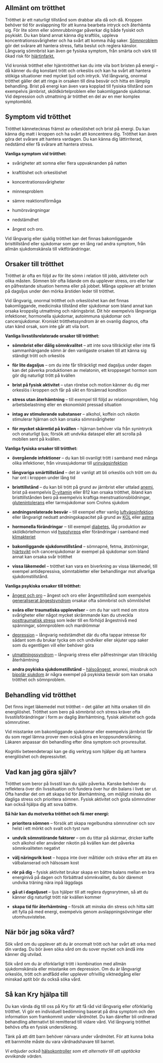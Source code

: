 Allmänt om trötthet
-------------------

Trötthet är ett naturligt tillstånd som drabbar alla då och då. Kroppen behöver tid för avslappning för att kunna bearbeta intryck och återhämta sig. För lite sömn eller sömnrubbningar påverkar dig både fysiskt och psykiskt. Du kan bland annat känna dig kraftlös, uppleva koncentrationssvårigheter och ha svårt att komma ihåg saker. [Sömnproblem](https://www.kry.se/fakta/psykiatri-och-psykologi/somnproblem/ "somnproblem") gör det svårare att hantera stress, fatta beslut och reglera känslor. Långvarig sömnbrist kan även ge fysiska symptom, från smärta och värk till ökad risk för [hjärtinfarkt.](https://www.kry.se/fakta/hjart-och-karlsjukdomar/hjartinfarkt/ "hjartinfarkt")

Vid kronisk trötthet eller hjärntrötthet kan du inte vila bort bristen på energi – då känner du dig konstant trött och orkeslös och kan ha svårt att hantera stökiga situationer med mycket ljud och intryck. Vid långvarig, onormal trötthet gäller det att ringa in orsaken till dina besvär och hitta en lämplig behandling. Brist på energi kan även vara kopplad till fysiska tillstånd som exempelvis järnbrist, sköldkörtelproblem eller bakomliggande sjukdomar. Vid depression och utmattning är trötthet en del av en mer komplex symptombild.

Symptom vid trötthet
--------------------

Trötthet kännetecknas främst av orkeslöshet och brist på energi. Du kan känna dig matt i kroppen och ha svårt att koncentrera dig. Trötthet kan även göra det svårare att hantera vardagen. Du kan känna dig lättirriterad, nedstämd eller få svårare att hantera stress.

**Vanliga symptom vid trötthet:**

*   svårigheter att somna eller flera uppvaknanden på natten
    
*   kraftlöshet och orkeslöshet
    
*   koncentrationssvårigheter
    
*   minnesproblem
    
*   sämre reaktionsförmåga
    
*   humörsvängningar
    
*   nedstämdhet
    
*   ångest och oro.
    

Vid långvarig eller sjuklig trötthet kan det finnas bakomliggande bristtillstånd eller sjukdomar som ger en lång rad andra symptom, från allmän sjukdomskänsla till viktförändringar.

Orsaker till trötthet
---------------------

Trötthet är ofta en följd av för lite sömn i relation till jobb, aktiviteter och olika måsten. Sömnen blir ofta lidande om du upplever stress, oro eller har en påfrestande situation hemma eller på jobbet. Många upplever att bristen på dagsljus under den mörka årstiden leder till trötthet.

Vid långvarig, onormal trötthet och orkeslöshet kan det finnas bakomliggande, medicinska tillstånd eller sjukdomar som bland annat kan orsaka kroppslig utmattning och näringsbrist. Dit hör exempelvis långvariga infektioner, hormonella sjukdomar, autoimmuna sjukdomar och cancersjukdomar. Kroniskt trötthetssyndrom är en ovanlig diagnos, ofta utan känd orsak, som inte går att vila bort.

**Vanliga livsstilsrelaterade orsaker till trötthet:**

*   **sömnbrist eller dålig sömnkvalitet** – att inte sova tillräckligt eller inte få sammanhängande sömn är den vanligaste orsaken till att känna sig ständigt trött och orkeslös
    
*   **för lite dagsljus** – om du inte får tillräckligt med dagsljus under dagen kan det påverka produktionen av melatonin, ett kroppseget hormon som gör dig naturligt trött på kvällen
    
*   **brist på fysisk aktivitet** – utan rörelse och motion känner du dig mer orkeslös i kroppen och får på sikt en försämrad kondition
    
*   **stress utan återhämtning** – till exempel till följd av relationsproblem, hög arbetsbelastning eller en ekonomiskt pressad situation
    
*   **intag av stimulerande substanser** – alkohol, koffein och nikotin stimulerar hjärnan och kan orsaka sömnsvårigheter
    
*   **för mycket skärmtid på kvällen** – hjärnan behöver vila från synintryck och onaturligt ljus; försök att undvika dataspel eller att scrolla på mobilen sent på kvällen.
    

**Vanliga fysiska orsaker till trötthet:**

*   **övergående infektioner** – du kan bli ovanligt trött i samband med många olika infektioner, från virussjukdomar till [urinvägsinfektion](https://www.kry.se/fakta/infektioner/urinvagsinfektion/ "urinvagsinfektion")
    
*   **långvariga smärttillstånd** – det är vanligt att bli orkeslös och trött om du har ont i kroppen under lång tid
    
*   **bristtillstånd** – du kan bli trött på grund av järnbrist eller uttalad [anemi](https://www.kry.se/fakta/ovrigt/anemi/ "anemi"), brist på exempelvis [D-vitamin](https://www.kry.se/fakta/ovrigt/d-vitamin/ "d-vitamin") eller B12 kan orsaka trötthet, ibland kan bristtillstånden bero på exempelvis kraftiga menstruationsblödningar, [glutenintolerans](https://www.kry.se/fakta/mage-och-tarm/celiaki/ "glutenintolerans") eller tarmsjukdomar som Crohns sjukdom
    
*   **andningsrelaterade besvär** – till exempel efter vanlig [luftvägsinfektion](https://www.kry.se/fakta/infektioner/luftvagsinfektioner/ "luftvagsinfektion") eller långvarigt nedsatt andningskapacitet på grund av [KOL](https://www.kry.se/fakta/lungsjukdomar/kol/ "kol") eller [astma](https://www.kry.se/fakta/lungsjukdomar/astma/ "astma")
    
*   **hormonella förändringar** ‒ till exempel [diabetes](https://www.kry.se/fakta/hormonella-sjukdomar/diabetes/ "diabetes"), låg produktion av sköldkörtelhormon vid [hypotyreos](https://www.kry.se/fakta/hormonella-sjukdomar/hypotyreos/ "hypotyreos") eller förändringar i samband med [klimakteriet](https://www.kry.se/fakta/gynekologi/klimakteriet/ "klimakteriet")
    
*   **bakomliggande sjukdomstillstånd** – sömnapné, fetma, ätstörningar, [hjärtsvikt](https://www.kry.se/fakta/hjart-och-karlsjukdomar/hjartsvikt/ "hjartsvikt") och cancersjukdomar är exempel på sjukdomar som bland annat kan orsaka svår trötthet
    
*   **vissa läkemedel** – trötthet kan vara en biverkning av vissa läkemedel, till exempel antidepressiva, sömntabletter eller behandlingar mot allvarliga sjukdomstillstånd.
    

**Vanliga psykiska orsaker till trötthet:**

*   [ångest och oro](https://www.kry.se/fakta/psykiatri-och-psykologi/angest-och-oro/ "angest-och-oro") – ångest och oro eller ångesttillstånd som exempelvis [generaliserat ångestsyndrom](https://www.kry.se/fakta/psykiatri-och-psykologi/generaliserat-angestsyndrom/ "generaliserat-angestsyndrom") orsakar ofta sömnbrist och sömnlöshet
    
*   **svåra eller traumatiska upplevelser** – om du har varit med om stora svårigheter eller något mycket skrämmande kan du utveckla [posttraumatisk stress](https://www.kry.se/fakta/psykiatri-och-psykologi/trauma/ "posttraumatisk-stress") som leder till en förhöjd ångestnivå med spänningar, sömnproblem och mardrömmar
    
*   [depression](https://www.kry.se/fakta/psykiatri-och-psykologi/depression-och-nedstamdhet/ "depression") – långvarig nedstämdhet där du ofta tappar intresse för sådant som du brukar tycka om och undviker eller skjuter upp saker som du egentligen vill eller behöver göra
    
*   [utmattningssyndrom](https://www.kry.se/fakta/psykiatri-och-psykologi/utmattningssyndrom/ "utmattningssyndrom") – långvarig stress eller påfrestningar utan tillräcklig återhämtning
    
*   **andra psykiska sjukdomstillstånd** – [hälsoångest](https://www.kry.se/fakta/psykiatri-och-psykologi/hypokondri/ "halsoangest"), anorexi, missbruk och [bipolär sjukdom](https://www.kry.se/fakta/psykiatri-och-psykologi/bipolar-sjukdom/ "bipolar-sjukdom") är några exempel på psykiska besvär som kan orsaka trötthet och sömnproblem.
    

Behandling vid trötthet
-----------------------

Det finns inget läkemedel mot trötthet – det gäller att hitta orsaken till din energilöshet. Trötthet som bero på sömnbrist och stress kräver ofta livsstilsförändringar i form av daglig återhämtning, fysisk aktivitet och goda sömnrutiner.

Vid misstanke om bakomliggande sjukdomar eller exempelvis järnbrist får du som regel lämna prover men också göra en kroppsundersökning. Läkaren anpassar din behandling efter dina symptom och provresultat.

Kognitiv beteendeterapi kan ge dig verktyg som hjälper dig att hantera energilöshet och depressivitet.

Vad kan jag göra själv?
-----------------------

Trötthet som beror på livsstil kan du själv påverka. Kanske behöver du reflektera över din livssituation och fundera över hur din balans i livet ser ut. Ofta handlar det om att skapa tid för återhämtning, om möjligt minska din dagliga stress och prioritera sömnen. Fysisk aktivitet och goda sömnrutiner kan också hjälpa dig att sova bättre.

**Så här kan du motverka trötthet och få mer energi:**

*   **prioritera sömnen** – försök att skapa regelbundna sömnrutiner och sov helst i ett mörkt och svalt och tyst rum
    
*   **undvik sömnstörande faktorer** – om du tittar på skärmar, dricker kaffe och alkohol eller använder nikotin på kvällen kan det påverka sömnkvaliteten negativt
    
*   **välj näringsrik kost** – hoppa inte över måltider och sträva efter att äta en välbalanserad och hälsosam kost
    
*   **rör på dig** – fysisk aktivitet brukar skapa en bättre balans mellan en bra energinivå på dagen och förbättrad sömnkvalitet, du bör däremot undvika träning nära inpå läggdags
    
*   **gå ut i dagsljuset** – ljus hjälper till att reglera dygnsrytmen, så att du känner dig naturligt trött när kvällen kommer
    
*   **skapa tid för återhämtning** – försök att minska din stress och hitta sätt att fylla på med energi, exempelvis genom avslappningsövningar eller utomhusvistelse.
    

När bör jag söka vård?
----------------------

Sök vård om du upplever att du är onormalt trött och har svårt att orka med din vardag. Du bör även söka vård om du sover mycket och ändå inte känner dig utvilad.

Sök vård om du är oförklarligt trött i kombination med allmän sjukdomskänsla eller misstanke om depression. Om du är långvarigt orkeslös, trött och andfådd eller upplever ofrivillig viktnedgång eller minskad aptit bör du också söka vård.

Så kan Kry hjälpa till
----------------------

Du kan vända dig till oss på Kry för att få råd vid långvarig eller oförklarlig trötthet. Vi gör en individuell bedömning baserat på dina symptom och den information som framkommit under vårdmötet. Du kan därefter bli ordinerad behandling alternativt bli remitterad till vidare vård. Vid långvarig trötthet behövs ofta en fysisk undersökning.

Tänk på att ditt barn behöver närvara under vårdmötet. För att kunna boka ett barnmöte måste du vara vårdnadshavare till barnet.

_Vi erbjuder också_ [hälsokontroller](https://www.kry.se/halsokontroll/ "halsokontroller") _som ett alternativ till att upptäcka avvikande värden._